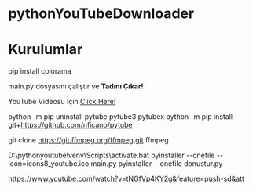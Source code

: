 # pythonYouTubeDownloader
# Kurulumlar

pip install colorama

main.py dosyasını çalıştır ve <b>Tadını Çıkar!</b>

YouTube Videosu İçin <a href = "https://www.youtube.com/watch?v=b23Dabbhh-M&t=364s">Click Here!</a>


python -m pip uninstall pytube pytube3 pytubex
python -m pip install git+https://github.com/nficano/pytube

git clone https://git.ffmpeg.org/ffmpeg.git ffmpeg

D:\pythonyoutube\venv\Scripts\activate.bat
pyinstaller --onefile --icon=icons8_youtube.ico main.py
pyinstaller --onefile donustur.py


https://www.youtube.com/watch?v=tNGfVp4KY2g&feature=push-sd&att